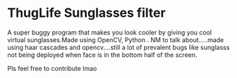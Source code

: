 # ThugLife Sunglasses filter
A super buggy program that makes you look cooler by giving you cool virtual sunglasses.Made using OpenCV, Python .
NM to talk about.....made using haar cascades and opencv....still a lot of prevalent bugs like sunglasss not being deployed when
face is in the bottom half of the screen.

Pls feel free to contribute lmao
